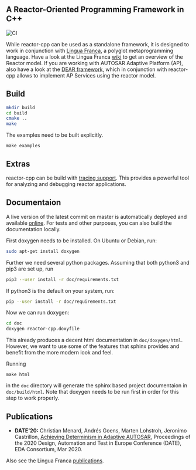 A Reactor-Oriented Programming Framework in C++
---

![CI](https://github.com/tud-ccc/reactor-cpp/workflows/CI/badge.svg)

While reactor-cpp can be used as a standalone framework, it is designed to work
in conjunction with [Lingua Franca](https://github.com/icyphy/lingua-franca/),
a polyglot metaprogramming language. Have a look at the Lingua Franca
[wiki](https://github.com/icyphy/lingua-franca/wiki) to get an overview of the
Reactor model. If you are working with AUTOSAR Adaptive Platform (AP), also
have a look at the [DEAR framework](https://github.com/tud-ccc/dear), which in
conjunction with reactor-cpp allows to implement AP Services using the reactor
model.

## Build

```sh
mkdir build
cd build
cmake ..
make
```

The examples need to be built explicitly.

```
make examples
```

## Extras

reactor-cpp can be build with [tracing support](https://github.com/tud-ccc/reactor-cpp/tree/master/tracing). This provides a powerful tool for analyzing and debugging reactor applications.

## Documentaion

A live version of the latest commit on master is automatically deployed and
available [online](https://tud-ccc.github.io/reactor-cpp/index.html). For tests
and other purposes, you can also build the documentation locally.

First doxygen needs to be installed. On Ubuntu or Debian, run:
```sh
sudo apt-get install doxygen
```

Further we need several python packages. Assuming that both python3 and pip3
are set up, run
```sh
pip3 --user install -r doc/requirements.txt
```
If python3 is the default on your system, run:
```sh
pip --user install -r doc/requirements.txt
```

Now we can run doxygen:
```sh
cd doc
doxygen reactor-cpp.doxyfile
```

This already produces a decent html documentation in
`doc/doxygen/html`. However, we want to use some of the features that sphinx
provides and benefit from the more modern look and feel.

Running
```
make html
```
in the `doc` directory will generate the sphinx based project documentaion in
`doc/build/html`. Note that doxygen needs to be run first in order for this
step to work properly.


## Publications

* **DATE'20:** Christian Menard, Andrés Goens, Marten Lohstroh, Jeronimo Castrillon, [Achieving Determinism in Adaptive AUTOSAR](https://arxiv.org/pdf/1912.01367), Proceedings of the 2020 Design, Automation and Test in Europe Conference (DATE), EDA Consortium, Mar 2020.

Also see the Lingua Franca [publications](https://github.com/icyphy/lingua-franca/wiki/Publications-and-Presentations).
